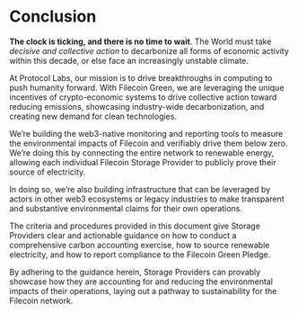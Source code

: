# Conclusion

**The clock is ticking, and there is no time to wait**. The World must take _decisive and collective action_ to decarbonize all forms of economic activity within this decade, or else face an increasingly unstable climate.

At Protocol Labs, our mission is to drive breakthroughs in computing to push humanity forward. With Filecoin Green, we are leveraging the unique incentives of crypto-economic systems to drive collective action toward reducing emissions, showcasing industry-wide decarbonization, and creating new demand for clean technologies.

We’re building the web3-native monitoring and reporting tools to measure the environmental impacts of Filecoin and verifiably drive them below zero. We’re doing this by connecting the entire network to renewable energy, allowing each individual Filecoin Storage Provider to publicly prove their source of electricity.

In doing so, we’re also building infrastructure that can be leveraged by actors in other web3 ecosystems or legacy industries to make transparent and substantive environmental claims for their own operations.

The criteria and procedures provided in this document give Storage Providers clear and actionable guidance on how to conduct a comprehensive carbon accounting exercise, how to source renewable electricity, and how to report compliance to the Filecoin Green Pledge.

By adhering to the guidance herein, Storage Providers can provably showcase how they are accounting for and reducing the environmental impacts of their operations, laying out a pathway to sustainability for the Filecoin network.
